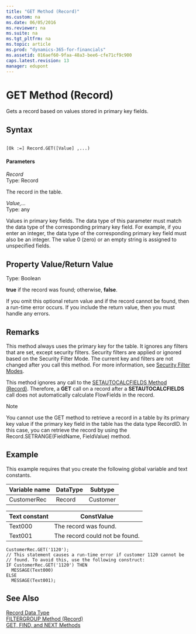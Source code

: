 ```yaml
---
title: "GET Method (Record)"
ms.custom: na
ms.date: 06/05/2016
ms.reviewer: na
ms.suite: na
ms.tgt_pltfrm: na
ms.topic: article
ms.prod: "dynamics-365-for-financials"
ms.assetid: 016aef60-9faa-48a3-bee6-cfe71cf9c900
caps.latest.revision: 13
manager: edupont
---
```

# GET Method (Record)
Gets a record based on values stored in primary key fields.  

## Syntax  

```  

[Ok :=] Record.GET([Value] ,...)  
```  

#### Parameters  
 *Record*  
 Type: Record  

 The record in the table.  

 *Value,…*  
 Type: any  

 Values in primary key fields. The data type of this parameter must match the data type of the corresponding primary key field. For example, if you enter an integer, the data type of the corresponding primary key field must also be an integer. The value 0 \(zero\) or an empty string is assigned to unspecified fields.  

## Property Value/Return Value  
 Type: Boolean  

 **true** if the record was found; otherwise, **false**.  

 If you omit this optional return value and if the record cannot be found, then a run-time error occurs. If you include the return value, then you must handle any errors.  

## Remarks  
 This method always uses the primary key for the table. It ignores any filters that are set, except security filters. Security filters are applied or ignored based on the Security Filter Mode. The current key and filters are not changed after you call this method. For more information, see [Security Filter Modes](Security-Filter-Modes.md).  

 This method ignores any call to the [SETAUTOCALCFIELDS Method \(Record\)](devenv-SETAUTOCALCFIELDS-Method-Record.md). Therefore, a **GET** call on a record after a **SETAUTOCALCFIELDS** call does not automatically calculate FlowFields in the record.  

 > [!NOTE]  
> You cannot use the GET method to retrieve a record in a table by its primary key value if the primary key field in the table has the data type RecordID. In this case, you can retrieve the record by using the Record.SETRANGE(FieldName, FieldValue) method.

## Example  
 This example requires that you create the following global variable and text constants.  

|Variable name|DataType|Subtype|  
|-------------------|--------------|-------------|  
|CustomerRec|Record|Customer|  

|Text constant|ConstValue|  
|-------------------|----------------|  
|Text000|The record was found.|  
|Text001|The record could not be found.|  

```  
CustomerRec.GET('1120');  
// This statement causes a run-time error if customer 1120 cannot be   
// found. To avoid this, use the following construct:  
IF CustomerRec.GET('1120') THEN  
  MESSAGE(Text000)  
ELSE  
  MESSAGE(Text001);  
```  

## See Also  
 [Record Data Type](Record-Data-Type.md)   
 [FILTERGROUP Method \(Record\)](devenv-FILTERGROUP-Method-Record.md)   
 [GET, FIND, and NEXT Methods](GET--FIND--and-NEXT-Methods.md)
